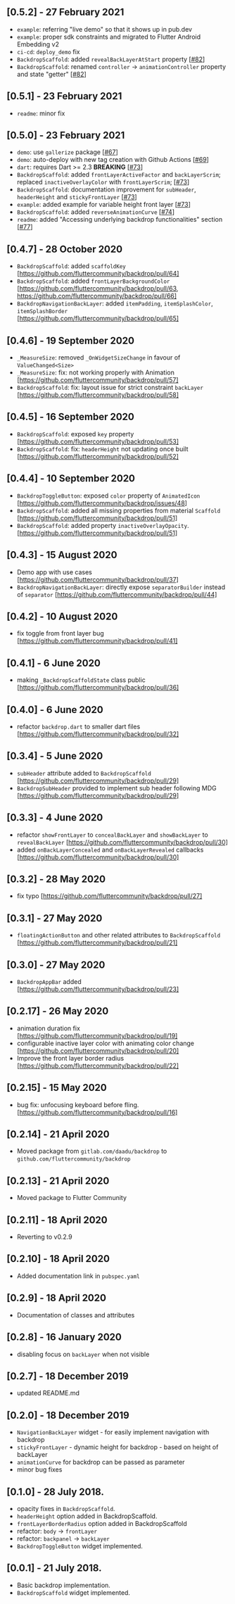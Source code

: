 ## [0.5.2] - 27 February 2021

* `example`: referring "live demo" so that it shows up in pub.dev
* `example`: proper sdk constraints and migrated to Flutter Android Embedding v2
* `ci-cd`: `deploy_demo` fix
* `BackdropScaffold`: added `revealBackLayerAtStart` property [[#82](https://github.com/fluttercommunity/backdrop/pull/82)]
* `BackdropScaffold`: renamed `controller` -> `animationController` property and state "getter" [[#82](https://github.com/fluttercommunity/backdrop/pull/82)]

## [0.5.1] - 23 February 2021

* `readme`: minor fix

## [0.5.0] - 23 February 2021

* `demo`: use `gallerize` package [[#67](https://github.com/fluttercommunity/backdrop/issues/67)]
* `demo`: auto-deploy with new tag creation with Github Actions [[#69](https://github.com/fluttercommunity/backdrop/pull/69)]
* `dart`: requires Dart >= 2.3 **BREAKING** [[#73](https://github.com/fluttercommunity/backdrop/pull/73)]
* `BackdropScaffold`: added `frontLayerActiveFactor` and `backLayerScrim`; replaced `inactiveOverlayColor` with `frontLayerScrim`; [[#73](https://github.com/fluttercommunity/backdrop/pull/73)]
* `BackdropScaffold`: documentation improvement for `subHeader`, `headerHeight` and `stickyFrontLayer` [[#73](https://github.com/fluttercommunity/backdrop/pull/73)]
* `example`: added example for variable height front layer [[#73](https://github.com/fluttercommunity/backdrop/pull/73)]
* `BackdropScaffold`: added `reverseAnimationCurve` [[#74](https://github.com/fluttercommunity/backdrop/pull/74)]
* `readme`: added "Accessing underlying backdrop functionalities" section [[#77](https://github.com/fluttercommunity/backdrop/pull/77)]

## [0.4.7] - 28 October 2020

* `BackdropScaffold`: added `scaffoldKey` [https://github.com/fluttercommunity/backdrop/pull/64]
* `BackdropScaffold`: added `frontLayerBackgroundColor` [https://github.com/fluttercommunity/backdrop/pull/63, https://github.com/fluttercommunity/backdrop/pull/66]
* `BackdropNavigationBackLayer`: added `itemPadding`, `itemSplashColor`, `itemSplashBorder` [https://github.com/fluttercommunity/backdrop/pull/65]

## [0.4.6] - 19 September 2020

* `_MeasureSize`: removed `_OnWidgetSizeChange` in favour of `ValueChanged<Size>`
* `_MeasureSize`: fix: not working properly with Animation [https://github.com/fluttercommunity/backdrop/pull/57]
* `BackdropScaffold`: fix: layout issue for strict constraint `backLayer` [https://github.com/fluttercommunity/backdrop/pull/58]

## [0.4.5] - 16 September 2020

* `BackdropScaffold`: exposed `key` property [https://github.com/fluttercommunity/backdrop/pull/53]
* `BackdropScaffold`: fix: `headerHeight` not updating once built [https://github.com/fluttercommunity/backdrop/pull/52]

## [0.4.4] - 10 September 2020

* `BackdropToggleButton`: exposed `color` property of `AnimatedIcon` [https://github.com/fluttercommunity/backdrop/issues/48]
* `BackdropScaffold`: added all missing properties from material `Scaffold` [https://github.com/fluttercommunity/backdrop/pull/51]
* `BackdropScaffold`: added property `inactiveOverlayOpacity`.[https://github.com/fluttercommunity/backdrop/pull/51]

## [0.4.3] - 15 August 2020

* Demo app with use cases [https://github.com/fluttercommunity/backdrop/pull/37]
* `BackdropNavigationBackLayer`: directly expose `separatorBuilder` instead of `separator` [https://github.com/fluttercommunity/backdrop/pull/44]

## [0.4.2] - 10 August 2020

* fix toggle from front layer bug [https://github.com/fluttercommunity/backdrop/pull/41]

## [0.4.1] - 6 June 2020

* making `_BackdropScaffoldState` class public [https://github.com/fluttercommunity/backdrop/pull/36] 

## [0.4.0] - 6 June 2020

* refactor `backdrop.dart` to smaller dart files [https://github.com/fluttercommunity/backdrop/pull/32]

## [0.3.4] - 5 June 2020

* `subHeader` attribute added to `BackdropScaffold` [https://github.com/fluttercommunity/backdrop/pull/29]
* `BackdropSubHeader` provided to implement sub header following MDG [https://github.com/fluttercommunity/backdrop/pull/29]

## [0.3.3] - 4 June 2020

* refactor `showFrontLayer` to `concealBackLayer` and `showBackLayer` to `revealBackLayer` [https://github.com/fluttercommunity/backdrop/pull/30]
* added `onBackLayerConcealed` and `onBackLayerRevealed` callbacks [https://github.com/fluttercommunity/backdrop/pull/30]
 
## [0.3.2] - 28 May 2020

* fix typo [https://github.com/fluttercommunity/backdrop/pull/27]

## [0.3.1] - 27 May 2020

* `floatingActionButton` and other related attributes to `BackdropScaffold` [https://github.com/fluttercommunity/backdrop/pull/21]

## [0.3.0] - 27 May 2020

* `BackdropAppBar` added [https://github.com/fluttercommunity/backdrop/pull/23]

## [0.2.17] - 26 May 2020

* animation duration fix [https://github.com/fluttercommunity/backdrop/pull/19]
* configurable inactive layer color with animating color change [https://github.com/fluttercommunity/backdrop/pull/20]
* Improve the front layer border radius [https://github.com/fluttercommunity/backdrop/pull/22]

## [0.2.15] - 15 May 2020

* bug fix: unfocusing keyboard before fling. [https://github.com/fluttercommunity/backdrop/pull/16]
 
## [0.2.14] - 21 April 2020

* Moved package from `gitlab.com/daadu/backdrop` to `github.com/fluttercommunity/backdrop`

## [0.2.13] - 21 April 2020

* Moved package to Flutter Community

## [0.2.11] - 18 April 2020

* Reverting to v0.2.9

## [0.2.10] - 18 April 2020

* Added documentation link in `pubspec.yaml`

## [0.2.9] - 18 April 2020

* Documentation of classes and attributes

## [0.2.8] - 16 January 2020

* disabling focus on `backLayer` when not visible

## [0.2.7] - 18 December 2019

* updated README.md

## [0.2.0] - 18 December 2019

* `NavigationBackLayer` widget - for easily implement navigation with backdrop
* `stickyFrontLayer` - dynamic height for backdrop - based on height of backLayer
* `animationCurve` for backdrop can be passed as parameter
* minor bug fixes

## [0.1.0] - 28 July 2018.

* opacity fixes in `BackdropScaffold`.
* `headerHeight` option added in BackdropScaffold.
* `frontLayerBorderRadius` option added in BackdropScaffold
* refactor: `body` -> `frontLayer`
* refactor: `backpanel` -> `backLayer`
* `BackdropToggleButton` widget implemented.

## [0.0.1] - 21 July 2018.

* Basic backdrop implementation.
* `BackdropScaffold` widget implemented.
